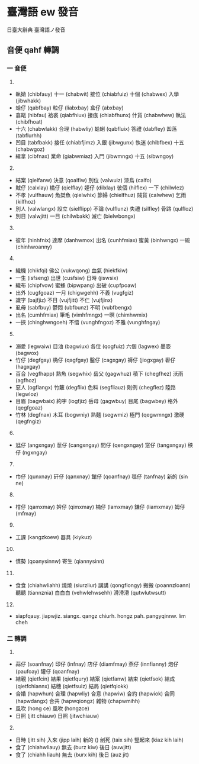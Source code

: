 # 臺灣語 ew 發音

日臺大辭典 臺灣語ノ發音

## 音便 qahf 轉調

### 一 音便

1.
* 執拗 (chibfauy) 十一 (chabwit) 接位 (chiabfuiz) 十個 (chabwex) 入學 (jibwhakk)
* 蛤仔 (qabfbay) 粒仔 (liabxbay) 盒仔 (abxbay)
* 翕甌 (hibfau) 袷裘 (qiabfhiux) 接痕 (chiabfhunx) 什貨 (chabwhew) 執法 (chibfhoat)
* 十六 (chabwlakk) 合理 (habwliy) 蛤蜊 (qabfluix) 答禮 (dabfley) 凹落 (tabflurhh)
* 凹目 (tabfbakk) 接任 (chiabfjimz) 入銀 (jibwgunx) 執迷 (chibfbex) 十五 (chabwgoz)
* 緝拿 (cibfnax) 業命 (giabwmiaz) 入門 (jibwmngx) 十五 (sibwngoy)

2.
* 結案 (qielfanw) 決意 (qoalfiw) 別位 (valwuiz) 漆烏 (calfo)
* 賊仔 (calxlay) 橘仔 (qielflay) 姪仔 (dilxlay) 彼個 (hilflex) 一下 (chilwlez)
* 不孝 (vulfhauw) 魚桀魚 (qielwhix) 節婦 (chielfhuz) 賊貨 (calwhew) 乞雨 (kilfhoz)
* 別人 (valwlangx) 設立 (sielflipp) 不論 (vulflunz) 失禮 (silfley) 骨路 (qulfloz)
* 別日 (valwjitt) 一目 (chilwbakk) 滅亡 (bielwbongx)

3.
* 彼年 (hinhfnix) 達摩 (danhwmox) 出名 (cunhfmiax) 蜜黃 (binhwngx) 一碗 (chinhwoanny)

4.
* 織機 (chikfqi) 佛公 (vukwqong) 血氣 (hiekfkiw)
* 一生 (isfseng) 出世 (cusfsiw) 日時 (jiswsix)
* 織布 (chipfvow) 蜜蜂 (bipwpang) 出破 (cupfpoaw)
* 出外 (cugfgoaz) 一月 (chigwgehh) 不義 (vugfgiz)
* 識字 (bajfjiz) 不日 (vujfjitt) 不仁 (vujfjinx)
* 虱母 (sabfbuy) 鬱悶 (ubfbunz) 不明 (vubfbengx)
* 出名 (cumhfmiax) 筆毛 (vimhfmngx) 一暝 (chimhwmix)
* 一挾 (chinghwngoeh) 不悟 (vunghfngoz) 不雅 (vunghfngay)

5.
* 溺愛 (legwaiw) 目油 (bagwiux) 各位 (qogfuiz) 六個 (lagwex) 墨壺 (bagwox)
* 竹仔 (degfgay) 桷仔 (qagfgay) 鑿仔 (cagxgay) 褥仔 (jiogxgay) 礐仔 (hagxgay)
* 百合 (vegfhapp) 熟魚 (segwhix) 岳父 (gagwhuz) 積下 (chegfhez) 沃雨 (agfhoz)
* 惡人 (ogflangx) 竹籬 (degflix) 色料 (segfliauz) 則例 (chegflez) 陸路 (legwloz)
* 目眉 (bagwbaix) 約字 (iogfjiz) 岳母 (gagwbuy) 目尾 (bagwbey) 格外 (qegfgoaz)
* 竹林 (degfnax) 木耳 (bogwniy) 熟麵 (segwmiz) 極門 (qegwmngx) 激硬 (qegfngiz)

6.
* 尪仔 (angxngay) 䓤仔 (cangxngay) 間仔 (qengxngay) 窓仔 (tangxngay) 秧仔 (ngxngay)

7.
* 巾仔 (qunxnay) 矸仔 (qanxnay) 館仔 (qoanfnay) 毯仔 (tanfnay) 新的 (sin ne)

8.
* 柑仔 (qamxmay) 妗仔 (qimxmay) 楠仔 (lamxmay) 鎌仔 (liamxmay) 姆仔 (mfmay)

9.
* 工課 (kangzkoew) 器具 (kiykuz)

10.
* 慣勢 (qoanysinnw) 寄生 (qiannysinn)

11.
* 食食 (chiahwliahh) 燒燒 (siurzliur) 講講 (qongflongy) 搬搬 (poannzloann) 聽聽 (tiannznia) 白白白 (vehwlehwsehh) 滑滑滑 (qutwlutwsutt)

12.
* siapfqauy. jiapwjiz. siangx. qangz chiurh. hongz pah. pangyqinnw. lim cheh

### 二 轉調

1.
* 蒜仔 (soanfnay) 印仔 (infnay) 店仔 (diamfmay) 燕仔 (innfianny) 炮仔 (paufoay) 罐仔 (qoanfnay)
* 結親 (qietfcin) 結果 (qietfqury) 結案 (qietfanw) 結束 (qietfsok) 結成 (qietfchiannx) 結穗 (qietfsuiz) 結局 (qietfqiokk)
* 合婚 (hapwhun) 合理 (hapwliy) 合意 (hapwiw) 合約 (hapwiok) 合同 (hapwdangx) 合共 (hapwqiongz) 雜物 (chapwmihh)
* 風吹 (hong ce) 風吹 (hongzce)
* 日照 (jitt chiauw) 日照 (jitwchiauw)

2.
* 日時 (jitt sih) 入來 (jipp laih) 新的 () 刣死 (taix sih) 竪起來 (kiaz kih laih)
* 食了 (chiahwliauy) 無去 (burz kiw) 後日 (auwjitt)
* 食了 (chiahh liauh) 無去 (burx kih) 後日 (auz jit)
